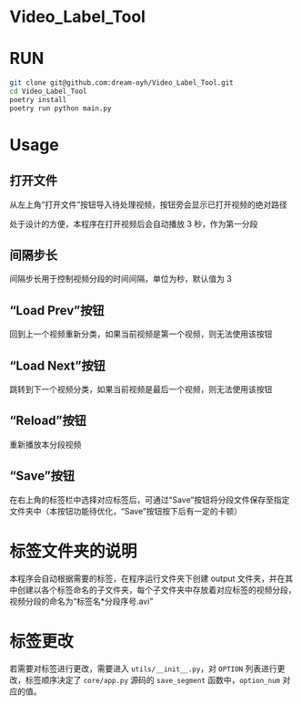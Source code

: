 # Video_Label_Tool

# RUN

```sh
git clone git@github.com:dream-oyh/Video_Label_Tool.git
cd Video_Label_Tool
poetry install
poetry run python main.py
```

# Usage

## 打开文件

从左上角“打开文件”按钮导入待处理视频，按钮旁会显示已打开视频的绝对路径

处于设计的方便，本程序在打开视频后会自动播放 3 秒，作为第一分段

## 间隔步长

间隔步长用于控制视频分段的时间间隔，单位为秒，默认值为 3

## “Load Prev”按钮

回到上一个视频重新分类，如果当前视频是第一个视频，则无法使用该按钮

## “Load Next”按钮

跳转到下一个视频分类，如果当前视频是最后一个视频，则无法使用该按钮

## “Reload”按钮

重新播放本分段视频

## “Save”按钮

在右上角的标签栏中选择对应标签后，可通过“Save”按钮将分段文件保存至指定文件夹中（本按钮功能待优化，“Save”按钮按下后有一定的卡顿）

# 标签文件夹的说明

本程序会自动根据需要的标签，在程序运行文件夹下创建 output 文件夹，并在其中创建以各个标签命名的子文件夹，每个子文件夹中存放着对应标签的视频分段，视频分段的命名为“标签名*分段序号.avi”

# 标签更改

若需要对标签进行更改，需要进入 `utils/__init__.py`，对 `OPTION` 列表进行更改，标签顺序决定了 `core/app.py` 源码的 `save_segment` 函数中，`option_num` 对应的值。
